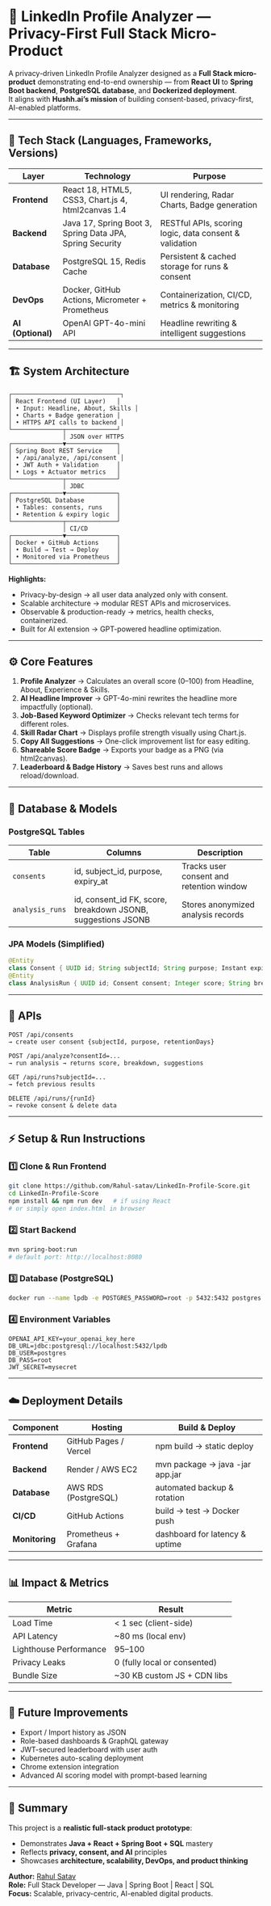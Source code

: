 # 🚀 LinkedIn Profile Analyzer — Privacy-First Full Stack Micro-Product

A privacy-driven LinkedIn Profile Analyzer designed as a **Full Stack micro-product** demonstrating end-to-end ownership — from **React UI** to **Spring Boot backend**, **PostgreSQL database**, and **Dockerized deployment**.  
It aligns with **Hushh.ai’s mission** of building consent-based, privacy-first, AI-enabled platforms.

---

## 🧠 Tech Stack (Languages, Frameworks, Versions)

| Layer | Technology | Purpose |
|--------|-------------|----------|
| **Frontend** | React 18, HTML5, CSS3, Chart.js 4, html2canvas 1.4 | UI rendering, Radar Charts, Badge generation |
| **Backend** | Java 17, Spring Boot 3, Spring Data JPA, Spring Security | RESTful APIs, scoring logic, data consent & validation |
| **Database** | PostgreSQL 15, Redis Cache | Persistent & cached storage for runs & consent |
| **DevOps** | Docker, GitHub Actions, Micrometer + Prometheus | Containerization, CI/CD, metrics & monitoring |
| **AI (Optional)** | OpenAI GPT-4o-mini API | Headline rewriting & intelligent suggestions |

---

## 🏗️ System Architecture

```
┌──────────────────────────────┐
│ React Frontend (UI Layer)   │
│ • Input: Headline, About, Skills │
│ • Charts + Badge generation │
│ • HTTPS API calls to backend │
└──────────────┬──────────────┘
               │ JSON over HTTPS
┌──────────────▼──────────────┐
│ Spring Boot REST Service    │
│ • /api/analyze, /api/consent │
│ • JWT Auth + Validation     │
│ • Logs + Actuator metrics   │
└──────────────┬──────────────┘
               │ JDBC
┌──────────────▼──────────────┐
│ PostgreSQL Database         │
│ • Tables: consents, runs    │
│ • Retention & expiry logic  │
└──────────────┬──────────────┘
               │ CI/CD
┌──────────────▼──────────────┐
│ Docker + GitHub Actions     │
│ • Build → Test → Deploy     │
│ • Monitored via Prometheus  │
└─────────────────────────────┘

```

**Highlights:**
- Privacy-by-design → all user data analyzed only with consent.  
- Scalable architecture → modular REST APIs and microservices.  
- Observable & production-ready → metrics, health checks, containerized.  
- Built for AI extension → GPT-powered headline optimization.

---

## ⚙️ Core Features

1. **Profile Analyzer** → Calculates an overall score (0–100) from Headline, About, Experience & Skills.  
2. **AI Headline Improver** → GPT-4o-mini rewrites the headline more impactfully (optional).  
3. **Job-Based Keyword Optimizer** → Checks relevant tech terms for different roles.  
4. **Skill Radar Chart** → Displays profile strength visually using Chart.js.  
5. **Copy All Suggestions** → One-click improvement list for easy editing.  
6. **Shareable Score Badge** → Exports your badge as a PNG (via html2canvas).  
7. **Leaderboard & Badge History** → Saves best runs and allows reload/download.

---

## 🧩 Database & Models

### **PostgreSQL Tables**
| Table | Columns | Description |
|--------|----------|-------------|
| `consents` | id, subject_id, purpose, expiry_at | Tracks user consent and retention window |
| `analysis_runs` | id, consent_id FK, score, breakdown JSONB, suggestions JSONB | Stores anonymized analysis records |

### **JPA Models (Simplified)**
```java
@Entity
class Consent { UUID id; String subjectId; String purpose; Instant expiryAt; }
@Entity
class AnalysisRun { UUID id; Consent consent; Integer score; String breakdown; String suggestions; }
```

---

## 🔌 APIs

```
POST /api/consents
→ create user consent {subjectId, purpose, retentionDays}

POST /api/analyze?consentId=...
→ run analysis → returns score, breakdown, suggestions

GET /api/runs?subjectId=...
→ fetch previous results

DELETE /api/runs/{runId}
→ revoke consent & delete data
```

---

## ⚡ Setup & Run Instructions

### 1️⃣ Clone & Run Frontend
```bash
git clone https://github.com/Rahul-satav/LinkedIn-Profile-Score.git
cd LinkedIn-Profile-Score
npm install && npm run dev   # if using React
# or simply open index.html in browser
```

### 2️⃣ Start Backend
```bash
mvn spring-boot:run
# default port: http://localhost:8080
```

### 3️⃣ Database (PostgreSQL)
```bash
docker run --name lpdb -e POSTGRES_PASSWORD=root -p 5432:5432 postgres
```

### 4️⃣ Environment Variables
```env
OPENAI_API_KEY=your_openai_key_here
DB_URL=jdbc:postgresql://localhost:5432/lpdb
DB_USER=postgres
DB_PASS=root
JWT_SECRET=mysecret
```

---

## ☁️ Deployment Details

| Component | Hosting | Build & Deploy |
|------------|----------|----------------|
| **Frontend** | GitHub Pages / Vercel | npm build → static deploy |
| **Backend** | Render / AWS EC2 | mvn package → java -jar app.jar |
| **Database** | AWS RDS (PostgreSQL) | automated backup & rotation |
| **CI/CD** | GitHub Actions | build → test → Docker push |
| **Monitoring** | Prometheus + Grafana | dashboard for latency & uptime |

---

## 📊 Impact & Metrics

| Metric | Result |
|---------|---------|
| Load Time | < 1 sec (client-side) |
| API Latency | ~80 ms (local env) |
| Lighthouse Performance | 95–100 |
| Privacy Leaks | 0 (fully local or consented) |
| Bundle Size | ~30 KB custom JS + CDN libs |

---

## 🔮 Future Improvements

- Export / Import history as JSON  
- Role-based dashboards & GraphQL gateway  
- JWT-secured leaderboard with user auth  
- Kubernetes auto-scaling deployment  
- Chrome extension integration  
- Advanced AI scoring model with prompt-based learning  

---

## 🧭 Summary

This project is a **realistic full-stack product prototype**:
- Demonstrates **Java + React + Spring Boot + SQL** mastery  
- Reflects **privacy, consent, and AI** principles  
- Showcases **architecture, scalability, DevOps, and product thinking**

**Author:** [Rahul Satav](https://www.linkedin.com/in/satavprajakta)  
**Role:** Full Stack Developer — Java | Spring Boot | React | SQL  
**Focus:** Scalable, privacy-centric, AI-enabled digital products.
